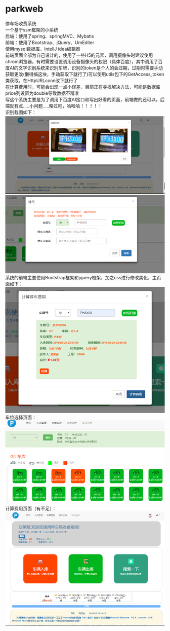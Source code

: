 # parkweb
停车场收费系统<br>
一个基于ssm框架的小系统<br>
后端：使用了spring、springMVC、Mybatis<br>
前端：使用了Bootstrap、jQuery、UmEditer<br>
使用mysql数据库，IntellJ idea编辑器<br>
前端页面全部为自己设计的，使用了一些H5的元素，调用摄像头时建议使用chrom浏览器，有时需要设置调用设备摄像头的权限（具体百度），其中调用了百度AI的文字识别系统来识别车牌，识别的token是个人的会过期，过期时需要手动获取更改(懒得搞这块，手动获取下就行了)可以使用utils包下的GetAccess_token类获取，在HttpURLconn改下就行了<br>
在计算费用时，可能会出现一点小误差，目前正在寻找解决方法，可能是数据库price列设置为double导致数据不精准<br>
写这个系统主要是为了调用下百度AI接口和写出好看的页面，前端做的还可以，后端就有点.....小问题.....略过吧，哈哈哈！！！！！<br>
识别截图如下：<br>
<img src="https://raw.githubusercontent.com/flowingwaters/images/master/parkweb-img/4.PNG" width="650"/>
<img src="https://raw.githubusercontent.com/flowingwaters/images/master/parkweb-img/5.PNG" width="650"/>
<br>
系统的前端主要使用Bootstrap框架和jquery框架，加之css进行修改美化，主页面如下：<br>
<img src="https://raw.githubusercontent.com/flowingwaters/images/master/parkweb-img/6.PNG" width="650"/>
<br>
车位选择页面：<br>
<img src="https://raw.githubusercontent.com/flowingwaters/images/master/parkweb-img/7.PNG" width="650"/>
<br>
计算费用页面（有不足）：<br>
<img src="https://raw.githubusercontent.com/flowingwaters/images/master/parkweb-img/8.PNG" width="650"/>

